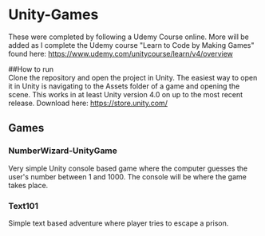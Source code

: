 # Unity-Games
These were completed by following a Udemy Course online. More will be added as I complete the Udemy course "Learn to Code by Making Games" found here: https://www.udemy.com/unitycourse/learn/v4/overview

##How to run  
Clone the repository and open the project in Unity. The easiest way to open it in Unity is navigating to the Assets folder of a game and opening the scene. This works in at least Unity version 4.0 on up to the most recent release. Download here: https://store.unity.com/

## Games
### NumberWizard-UnityGame  
Very simple Unity console based game where the computer guesses the user's number between 1 and 1000.  The console will be where the game takes place.

### Text101
Simple text based adventure where player tries to escape a prison.
